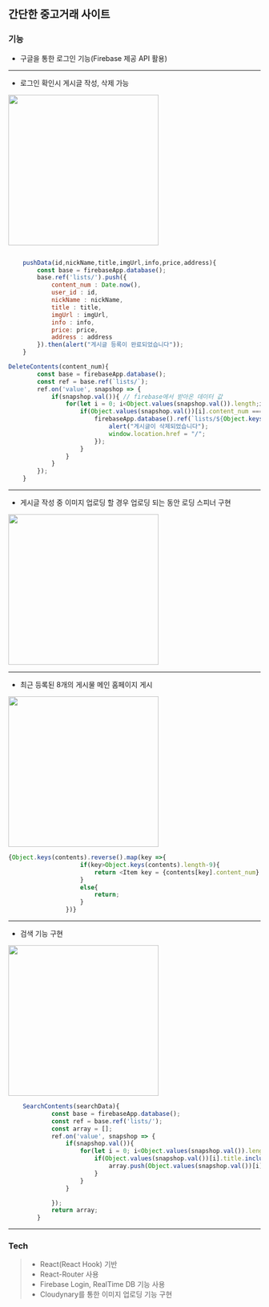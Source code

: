 ## 간단한 중고거래 사이트

### 기능 

* 구글을 통한 로그인 기능(Firebase 제공 API 활용)
___
* 로그인 확인시 게시글 작성, 삭제 가능

<img src ="https://user-images.githubusercontent.com/70279943/103325229-34686380-4a8e-11eb-956a-22e180df428e.PNG" width = "300px" /> 

```js

    pushData(id,nickName,title,imgUrl,info,price,address){
        const base = firebaseApp.database();
        base.ref('lists/').push({
            content_num : Date.now(),
            user_id : id,
            nickName : nickName,
            title : title,
            imgUrl : imgUrl,
            info : info,
            price: price,
            address : address
        }).then(alert("게시글 등록이 완료되었습니다"));
    }
```

```js
DeleteContents(content_num){
        const base = firebaseApp.database();
        const ref = base.ref(`lists/`);
        ref.on('value', snapshop => {
            if(snapshop.val()){ // firebase에서 받아온 데이터 값
                for(let i = 0; i<Object.values(snapshop.val()).length;i++){
                    if(Object.values(snapshop.val())[i].content_num === content_num){ //받아온 데이터 값의 content_num이 삭제할 content_num과 같을경우 삭제
                        firebaseApp.database().ref(`lists/${Object.keys(snapshop.val())[i]}`).remove().then(()=>{
                            alert("게시글이 삭제되었습니다");
                            window.location.href = "/";
                        });
                    }
                }
            }
        });
    }
```
___
*  게시글 작성 중 이미지 업로딩 할 경우 업로딩 되는 동안 로딩 스피너 구현 

<img src ="https://user-images.githubusercontent.com/70279943/103325235-39c5ae00-4a8e-11eb-80cc-bf2946c6e348.PNG" width = "300px">

___
* 최근 등록된 8개의 게시물 메인 홈페이지 게시
<img src ="https://user-images.githubusercontent.com/70279943/103325236-3b8f7180-4a8e-11eb-9a7c-e8bfd69d9973.PNG" width = "300px"> 

```js
{Object.keys(contents).reverse().map(key =>{
                    if(key>Object.keys(contents).length-9){
                        return <Item key = {contents[key].content_num} content = {contents[key]}/>;
                    }
                    else{
                        return;
                    }
                })}
```
___
* 검색 기능 구현

<img src ="https://user-images.githubusercontent.com/70279943/103325279-6a0d4c80-4a8e-11eb-8293-717b11a45918.PNG" width = "300px"> 

```js
    SearchContents(searchData){
            const base = firebaseApp.database();
            const ref = base.ref('lists/');
            const array = [];
            ref.on('value', snapshop => {
                if(snapshop.val()){
                    for(let i = 0; i<Object.values(snapshop.val()).length;i++){
                        if(Object.values(snapshop.val())[i].title.includes(searchData)){  //title에 searchData를 포함하는 오브젝트를 array에 저장
                            array.push(Object.values(snapshop.val())[i]);
                        }
                    }
                }

            });
            return array;
        }
```
___
### Tech
>* React(React Hook) 기반
>* React-Router 사용
>* Firebase Login, RealTime DB 기능 사용
>* Cloudynary를 통한 이미지 업로딩 기능 구현

